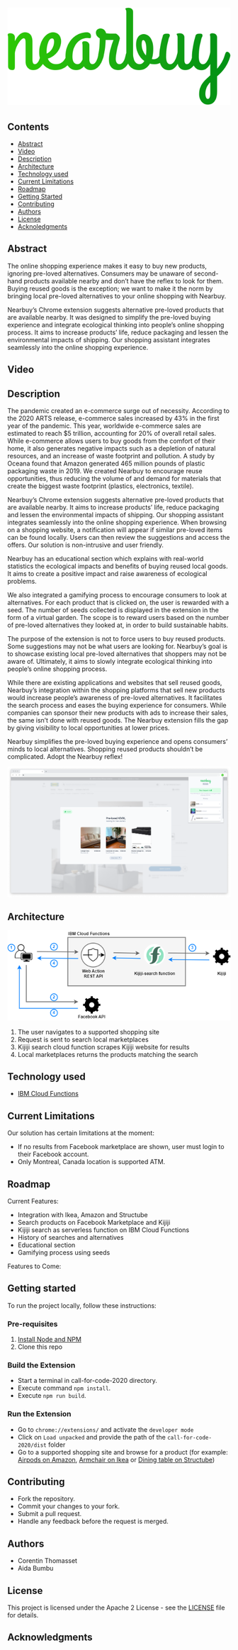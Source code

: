 # ![Nearbuy](/images/nearbuy.png)

## Contents
- [Abstract](#Abstract)
- [Video](#video)
- [Description](#description)
- [Architecture](#architecture)
- [Technology used](#technology-used)
- [Current Limitations](#current-limitations)
- [Roadmap](#roadmap)
- [Getting Started](#getting-started)
- [Contributing](#contributing)
- [Authors](#authors)
- [License](#license)
- [Acknoledgments](#acknowledgments)

## Abstract
The online shopping experience makes it easy to buy new products, ignoring pre-loved alternatives. Consumers may be unaware of second-hand products available nearby and don’t have the reflex to look for them. Buying reused goods is the exception; we want to make it the norm by bringing local pre-loved alternatives to your online shopping with Nearbuy.

Nearbuy’s Chrome extension suggests alternative pre-loved products that are available nearby. It was designed to simplify the pre-loved buying experience and integrate ecological thinking into people’s online shopping process. It aims to increase products’ life, reduce packaging and lessen the environmental impacts of shipping. Our shopping assistant integrates seamlessly into the online shopping experience. 

## Video



## Description

The pandemic created an e-commerce surge out of necessity. According to the 2020 ARTS release, e-commerce sales increased by 43% in the first year of the pandemic. This year, worldwide e-commerce sales are estimated to reach $5 trillion, accounting for 20% of overall retail sales. While e-commerce allows users to buy goods from the comfort of their home, it also generates negative impacts such as a depletion of natural resources, and an increase of waste footprint and pollution. A study by Oceana found that Amazon generated 465 million pounds of plastic packaging waste in 2019. We created Nearbuy to encourage reuse opportunities, thus reducing the volume of and demand for materials that create the biggest waste footprint (plastics, electronics, textile). 

Nearbuy’s Chrome extension suggests alternative pre-loved products that are available nearby. It aims to increase products’ life, reduce packaging and lessen the environmental impacts of shipping. Our shopping assistant integrates seamlessly into the online shopping experience. When browsing on a shopping website, a notification will appear if similar pre-loved items can be found locally. Users can then review the suggestions and access the offers. Our solution is non-intrusive and user friendly.

Nearbuy has an educational section which explains with real-world statistics the ecological impacts and benefits of buying reused local goods. It aims to create a positive impact and raise awareness of ecological problems.

We also integrated a gamifying process to encourage consumers to look at alternatives. For each product that is clicked on, the user is rewarded with a seed. The number of seeds collected is displayed in the extension in the form of a virtual garden. The scope is to reward users based on the number of pre-loved alternatives they looked at, in order to build sustainable habits.

The purpose of the extension is not to force users to buy reused products. Some suggestions may not be what users are looking for. Nearbuy’s goal is to showcase existing local pre-loved alternatives that shoppers may not be aware of. Ultimately, it aims to slowly integrate ecological thinking into people’s online shopping process.

While there are existing applications and websites that sell reused goods, Nearbuy’s integration within the shopping platforms that sell new products would increase people’s awareness of pre-loved alternatives. It facilitates the search process and eases the buying experience for consumers. While companies can sponsor their new products with ads to increase their sales, the same isn’t done with reused goods. The Nearbuy extension fills the gap by giving visibility to local opportunities at lower prices.

Nearbuy simplifies the pre-loved buying experience and opens consumers’ minds to local alternatives. Shopping reused products shouldn’t be complicated. Adopt the Nearbuy reflex!

![extension](/images/extension.png)


## Architecture

![architecture](/images/architecture.png)

1. The user navigates to a supported shopping site
1. Request is sent to search local marketplaces 
1. Kijiji search cloud function scrapes Kijiji website for results
1. Local marketplaces returns the products matching the search

## Technology used

- [IBM Cloud Functions](https://cloud.ibm.com/functions/)

## Current Limitations

Our solution has certain limitations at the moment:
- If no results from Facebook marketplace are shown, user must login to their Facebook account.
- Only Montreal, Canada location is supported ATM.

## Roadmap

Current Features:
- Integration with Ikea, Amazon and Structube
- Search products on Facebook Marketplace and Kijiji
- Kijiji search as serverless function on IBM Cloud Functions
- History of searches and alternatives
- Educational section
- Gamifying process using seeds

Features to Come:

## Getting started
To run the project locally, follow these instructions:

### Pre-requisites

1. [Install Node and NPM](https://nodejs.org/en/download/)
2. Clone this repo

### Build the Extension

- Start a terminal in call-for-code-2020 directory.
- Execute command `npm install`.
- Execute `npm run build`.

### Run the Extension

- Go to `chrome://extensions/` and activate the `developer mode`
- Click on `Load unpacked` and provide the path of the `call-for-code-2020/dist` folder
- Go to a supported shopping site and browse for a product (for example: [Airpods on Amazon](https://www.amazon.ca/Apple-AirPods-Pro-2nd-Generation/dp/B0BDHWDR12?ref_=ast_sto_dp&th=1&psc=1), [Armchair on Ikea](https://www.ikea.com/ca/en/p/poaeng-armchair-birch-veneer-knisa-light-beige-s49306570/) or [Dining table on Structube](https://www.structube.com/en_ca/dina-extendable-acacia-wood-dining-table-180-cm-to-260-cm-22-43-03?pid=22888))

## Contributing

- Fork the repository.
- Commit your changes to your fork.
- Submit a pull request.
- Handle any feedback before the request is merged.

## Authors

- Corentin Thomasset
- Aida Bumbu

## License

This project is licensed under the Apache 2 License - see the [LICENSE](/LICENSE) file for details.

## Acknowledgments

